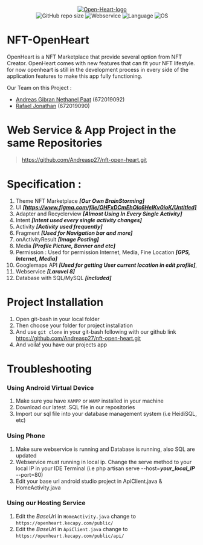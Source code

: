 <p align="center">
  <a href="https://imgbb.com/"><img src="https://i.ibb.co/FKMcK0q/Open-Heart-logo.png" alt="Open-Heart-logo" border="0"></a>
  <br/>
  <img alt="GitHub repo size" src="https://img.shields.io/github/repo-size/Andreasp27/nft-open-heart">
  <img alt="Webservice" src"https://img.shields.io/badge/Laravel-FF2D20?style=for-the-badge&logo=laravel&logoColor=white">
  <img alt="Language" src"https://img.shields.io/badge/Java-ED8B00?style=for-the-badge&logo=java&logoColor=white">
  <img alt="OS" src"https://img.shields.io/badge/Android-3DDC84?style=for-the-badge&logo=android&logoColor=white">
  
</p>
  

# NFT-OpenHeart
OpenHeart is a NFT Marketplace that provide several option from NFT Creator. OpenHeart comes with new features that can fit your NFT lifestyle. for now openheart is still in the development process in every side of the application features to make this app fully functioning.

Our Team on this Project :
- [Andreas Gibran Nethanel Paat](https://github.com/Andreasp27) (672019092)
- [Rafael Jonathan](https://github.com/RafaelJo17) (672019090)

# Web Service & App Project in the same Repositories
>https://github.com/Andreasp27/nft-open-heart.git

# Specification :
1. Theme NFT Marketplace ***[Our Own BrainStorming]***
2. UI ***[https://www.figma.com/file/OHFxDCmEhOlc6HelKv0ioK/Untitled]***
3. Adapter and Recyclerview ***[Almost Using In Every Single Activity]*** 
4. Intent ***[Intent used every single activity changes]***
5. Activity ***[Activity used frequently]*** 
6. Fragment ***[Used for Navigation bar and more]*** 
7. onActivityResult ***[Image Posting]*** 
8. Media ***[Profile Picture, Banner and etc]*** 
9. Permission : Used for permission Internet, Media, Fine Location ***[GPS, Internet, Media]*** 
10. Googlemaps API ***[Used for getting User current location in edit profile]***,
11. Webservice ***[Laravel 8]*** 
12. Database with SQL/MySQL ***[included]***

# Project Installation
1. Open git-bash in your local folder
2. Then choose your folder for project installation
3. And use `git clone` in your git-bash following with our github link https://github.com/Andreasp27/nft-open-heart.git
4. And voila! you have our projects app

# Troubleshooting
### Using Android Virtual Device
1. Make sure you have `XAMPP` or `WAMP` installed in your machine
2. Download our latest .SQL file in our repositories
3. Import our sql file into your database management system (i.e HeidiSQL, etc)
### Using Phone
1. Make sure webservice is running and Database is running, also SQL are updated
2. Webservice must running in local ip. Change the serve method to your local IP in your IDE Terminal (i.e php artisan serve --host=***your_local_IP*** --port=80)
3. Edit your base url android studio project in ApiClient.java & HomeActivity.java
### Using our Hosting Service
1. Edit the *BaseUrl* in `HomeActivity.java` change to `https://openheart.kecapy.com/public/`
2. Edit the *BaseUrl* in `ApiClient.java` change to `https://openheart.kecapy.com/public/api/`
